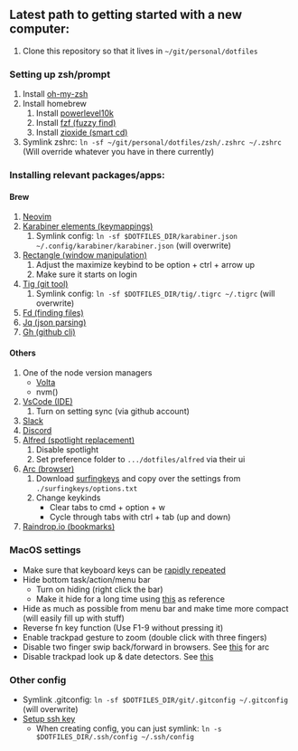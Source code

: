 ## Latest path to getting started with a new computer:

1. Clone this repository so that it lives in `~/git/personal/dotfiles`

### Setting up zsh/prompt

1. Install [oh-my-zsh](https://github.com/ohmyzsh/ohmyzsh?tab=readme-ov-file#getting-started)
1. Install homebrew
   1. Install [powerlevel10k](https://github.com/romkatv/powerlevel10k?tab=readme-ov-file#getting-started)
   1. Install [fzf (fuzzy find)](https://github.com/junegunn/fzf?tab=readme-ov-file#using-homebrew)
   1. Install [zioxide (smart cd)](https://github.com/ajeetdsouza/zoxide?tab=readme-ov-file#installation)
1. Symlink zshrc: `ln -sf ~/git/personal/dotfiles/zsh/.zshrc ~/.zshrc` (Will override whatever you have in there currently)

### Installing relevant packages/apps:

#### Brew

1. [Neovim](https://github.com/neovim/neovim/blob/master/INSTALL.md#homebrew-on-macos-or-linux)
1. [Karabiner elements (keymappings)](https://github.com/pqrs-org/Karabiner-Elements?tab=readme-ov-file#download)
   1. Symlink config: `ln -sf $DOTFILES_DIR/karabiner.json ~/.config/karabiner/karabiner.json` (will overwrite)
1. [Rectangle (window manipulation)](https://github.com/rxhanson/Rectangle?tab=readme-ov-file#installation)
   1. Adjust the maximize keybind to be option + ctrl + arrow up
   1. Make sure it starts on login
1. [Tig (git tool)](https://jonas.github.io/tig/INSTALL.html)
   1. Symlink config: `ln -sf $DOTFILES_DIR/tig/.tigrc ~/.tigrc` (will overwrite)
1. [Fd (finding files)](https://github.com/sharkdp/fd?tab=readme-ov-file#on-macos)
1. [Jq (json parsing)](https://jqlang.github.io/jq/download/)
1. [Gh (github cli)](https://github.com/cli/cli?tab=readme-ov-file#installation)

#### Others

1. One of the node version managers
   - [Volta](https://docs.volta.sh/guide/getting-started)
   - nvm(<link>)
1. [VsCode (IDE)](https://code.visualstudio.com/Download)
   1. Turn on setting sync (via github account)
1. [Slack](https://slack.com/intl/en-gb/downloads/mac)
1. [Discord](https://discord.com/download)
1. [Alfred (spotlight replacement)](https://www.alfredapp.com/)
   1. Disable spotlight
   1. Set preference folder to `.../dotfiles/alfred` via their ui
1. [Arc (browser)](https://arc.net/)
   1. Download [surfingkeys](https://github.com/brookhong/Surfingkeys) and copy over the settings from `./surfingkeys/options.txt`
   1. Change keykinds
      - Clear tabs to cmd + option + w
      - Cycle through tabs with ctrl + tab (up and down)
1. [Raindrop.io (bookmarks)](https://raindrop.io/download)

### MacOS settings

- Make sure that keyboard keys can be [rapidly repeated](https://vimforvscode.com/enable-key-repeat-vim)
- Hide bottom task/action/menu bar
  - Turn on hiding (right click the bar)
  - Make it hide for a long time using [this](https://apple.stackexchange.com/a/46222) as reference
- Hide as much as possible from menu bar and make time more compact (will easily fill up with stuff)
- Reverse fn key function (Use F1-9 without pressing it)
- Enable trackpad gesture to zoom (double click with three fingers)
- Disable two finger swip back/forward in browsers. See [this](https://www.reddit.com/r/ArcBrowser/comments/16rns6t/comment/kg2dvoi/?utm_source=share&utm_medium=web3x&utm_name=web3xcss&utm_term=1&utm_content=share_button) for arc
- Disable trackpad look up & date detectors. See [this](https://www.lambdatest.com/software-testing-questions/how-to-stop-the-dictionary-from-popping-up-on-mac)

### Other config

- Symlink .gitconfig: `ln -sf $DOTFILES_DIR/git/.gitconfig ~/.gitconfig` (will overwrite)
- [Setup ssh key](https://docs.github.com/en/authentication/connecting-to-github-with-ssh/generating-a-new-ssh-key-and-adding-it-to-the-ssh-agent)
  - When creating config, you can just symlink: `ln -s $DOTFILES_DIR/.ssh/config ~/.ssh/config`
